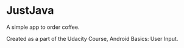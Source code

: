 # JustJava
A simple app to order coffee.

Created as a part of the Udacity Course, Android Basics: User Input.
